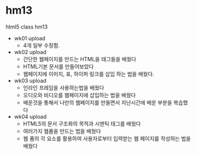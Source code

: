 # hm13
html5 class hm13

- wk01 upload
  - 4개 일부 수정함.
- wk02 upload
  - 간단한 웹페이지를 만드는 HTML을 태그들을 배웠다
  - HTML기본 문서를 만들어보았다
  - 웹페이지에 이미지, 표, 하이퍼 링크를 삽입 하는 법을 배웠다.
- wk03 upload
  - 인라인 프레임을 사용하는법을 배웠다
  - 오디오와 비디오를 웹페이지에 삽입하는 법을 배웠다
  - 배운것을 통해서 나만의 웹페이지를 만들면서 지난시간에 배운 부분을 복습했다
- wk04 upload
  - HTML5의 문서 구조화의 목적과 시맨틱 태그를 배웠다
  - 여러가지 웹폼을 만드는 법을 배웠다
  - 웹 폼의 각 요소를 활용하여 사용자로부터 입력받는 웹 페이지를 작성하는 법을 배웠다
